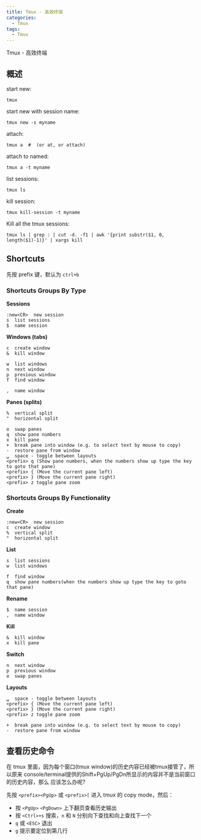 ```yaml
---
title: Tmux - 高效终端
categories:
  - Tmux
tags:
  - Tmux
---
```


Tmux - 高效终端

<!--more-->

## 概述

start new:

    tmux

start new with session name:

    tmux new -s myname

attach:

    tmux a  #  (or at, or attach)

attach to named:

    tmux a -t myname

list sessions:

    tmux ls

kill session:

    tmux kill-session -t myname

Kill all the tmux sessions:

    tmux ls | grep : | cut -d. -f1 | awk '{print substr($1, 0, length($1)-1)}' | xargs kill

## Shortcuts

先按 prefix 键，默认为 `ctrl+b`

### Shortcuts Groups By Type

**Sessions**

    :new<CR>  new session
    s  list sessions
    $  name session

**Windows (tabs)**

    c  create window
    &  kill window

    w  list windows
    n  next window
    p  previous window
    f  find window

    ,  name window

**Panes (splits)**

    %  vertical split
    "  horizontal split

    o  swap panes
    q  show pane numbers
    x  kill pane
    +  break pane into window (e.g. to select text by mouse to copy)
    -  restore pane from window
    ⍽  space - toggle between layouts
    <prefix> q (Show pane numbers, when the numbers show up type the key to goto that pane)
    <prefix> { (Move the current pane left)
    <prefix> } (Move the current pane right)
    <prefix> z toggle pane zoom

### Shortcuts Groups By Functionality

**Create**

    :new<CR>  new session
    c  create window
    %  vertical split
    "  horizontal split

**List**

    s  list sessions
    w  list windows

    f  find window
    q  show pane numbers(when the numbers show up type the key to goto that pane)

**Rename**

    $  name session
    ,  name window

**Kill**

    &  kill window
    x  kill pane

**Switch**

    n  next window
    p  previous window
    o  swap panes

**Layouts**

    ⍽  space - toggle between layouts
    <prefix> { (Move the current pane left)
    <prefix> } (Move the current pane right)
    <prefix> z toggle pane zoom

    +  break pane into window (e.g. to select text by mouse to copy)
    -  restore pane from window

## 查看历史命令

在 tmux 里面，因为每个窗口(tmux window)的历史内容已经被tmux接管了，所以原来
console/terminal提供的Shift+PgUp/PgDn所显示的内容并不是当前窗口的历史内容，那么
应该怎么办呢?

先按 `<prefix><PgUp>` 或 `<prefix>[` 进入 tmux 的 copy mode，然后：
* 按 `<PgUp>` `<PgDown>` 上下翻页查看历史输出
* 按 `<Ctrl>+s` 搜索，`n` 和 `N` 分别向下查找和向上查找下一个
* `q` 或 `<ESC>` 退出
* `g` 提示要定位到第几行

